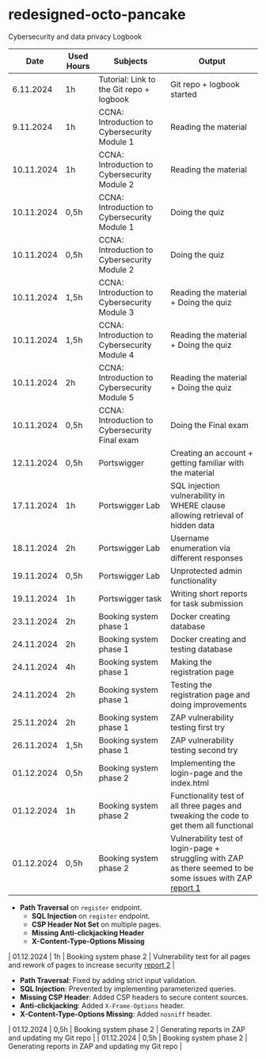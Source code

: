 # redesigned-octo-pancake
Cybersecurity and data privacy Logbook
 
| Date  | Used Hours | Subjects  | Output |
| ------------- | ------------- | ------------- | ------------- |
| 6.11.2024  | 1h  | Tutorial: Link to the Git repo + logbook  | Git repo + logbook started  |
| 9.11.2024  | 1h  | CCNA: Introduction to Cybersecurity Module 1  | Reading the material |
| 10.11.2024 | 1h  | CCNA: Introduction to Cybersecurity Module 2  | Reading the material |
| 10.11.2024 | 0,5h | CCNA: Introduction to Cybersecurity Module 1  | Doing the quiz |
| 10.11.2024 | 0,5h | CCNA: Introduction to Cybersecurity Module 2  | Doing the quiz |
| 10.11.2024 | 1,5h | CCNA: Introduction to Cybersecurity Module 3  | Reading the material + Doing the quiz |
| 10.11.2024 | 1,5h | CCNA: Introduction to Cybersecurity Module 4  | Reading the material + Doing the quiz |
| 10.11.2024 | 2h   | CCNA: Introduction to Cybersecurity Module 5  | Reading the material + Doing the quiz |
| 10.11.2024 | 0,5h | CCNA: Introduction to Cybersecurity Final exam  | Doing the Final exam |
| 12.11.2024 | 0,5h | Portswigger  | Creating an account + getting familiar with the material |
| 17.11.2024 | 1h  | Portswigger Lab | SQL injection vulnerability in WHERE clause allowing retrieval of hidden data |
| 18.11.2024 | 2h  | Portswigger Lab | Username enumeration via different responses |
| 19.11.2024 | 0,5h | Portswigger Lab | Unprotected admin functionality  |
| 19.11.2024 | 1h | Portswigger task  | Writing short reports for task submission |
| 23.11.2024 | 2h | Booking system phase 1  | Docker creating database |
| 24.11.2024 | 2h | Booking system phase 1  | Docker creating and testing database |
| 24.11.2024 | 4h | Booking system phase 1  | Making the registration page |
| 24.11.2024 | 2h | Booking system phase 1  | Testing the registration page and doing improvements |
| 25.11.2024 | 2h | Booking system phase 1  | ZAP vulnerability testing first try|
| 26.11.2024 | 1,5h | Booking system phase 1  | ZAP vulnerability testing second try |
| 01.12.2024 | 0,5h | Booking system phase 2  | Implementing the login-page and the index.html |
| 01.12.2024 | 1h | Booking system phase 2  | Functionality test of all three pages and tweaking the code to get them all functional |
| 01.12.2024 | 0,5h | Booking system phase 2  | Vulnerability test of login-page + struggling with ZAP as there seemed to be some issues with ZAP [report 1](index_login_registration_011224t_test1.md) |
 - **Path Traversal** on `register` endpoint.
   - **SQL Injection** on `register` endpoint.
   - **CSP Header Not Set** on multiple pages.
   - **Missing Anti-clickjacking Header**
   - **X-Content-Type-Options Missing**

| 01.12.2024 | 1h | Booking system phase 2  | Vulnerability test for all pages and rework of pages to increase security [report 2](index_login_registration_011224_test2.md) |
   - **Path Traversal**: Fixed by adding strict input validation.
   - **SQL Injection**: Prevented by implementing parameterized queries.
   - **Missing CSP Header**: Added CSP headers to secure content sources.
   - **Anti-clickjacking**: Added `X-Frame-Options` header.
   - **X-Content-Type-Options Missing**: Added `nosniff` header.

| 01.12.2024 | 0,5h | Booking system phase 2  | Generating reports in ZAP and updating my Git repo |
| 01.12.2024 | 0,5h | Booking system phase 2  | Generating reports in ZAP and updating my Git repo |
